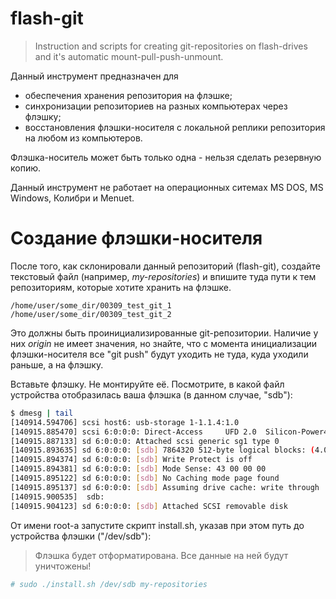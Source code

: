 # flash-git
>Instruction and scripts for creating git-repositories on flash-drives and it's automatic mount-pull-push-unmount.

Данный инструмент предназначен для
- обеспечения хранения репозитория на флэшке;
- синхронизации репозиториев на разных компьютерах через флэшку;
- восстановления флэшки-носителя с локальной реплики репозитория на любом из компьютеров.

Флэшка-носитель может быть только одна - нельзя сделать резервную копию.

Данный инструмент не работает на операционных ситемах MS DOS, MS Windows, Колибри и Menuet.

# Создание флэшки-носителя

После того, как склонировали данный репозиторий (flash-git), создайте текстовый файл (например, *my-repositories*) и впишите туда пути к тем репозиториям, которые хотите хранить на флэшке.
```
/home/user/some_dir/00309_test_git_1
/home/user/some_dir/00309_test_git_2
```
Это должны быть проинициализированные git-репозитории. Наличие у них *origin* не имеет значения, но знайте, что с момента инициализации флэшки-носителя все "git push" будут уходить не туда, куда уходили раньше, а на флэшку.

Вставьте флэшку. Не монтируйте её. Посмотрите, в какой файл устройства отобразилась ваша флэшка (в данном случае, "sdb"):
```bash
$ dmesg | tail
[140914.594706] scsi host6: usb-storage 1-1.1.4:1.0
[140915.885470] scsi 6:0:0:0: Direct-Access     UFD 2.0  Silicon-Power4G  1100 PQ: 0 ANSI: 4
[140915.887133] sd 6:0:0:0: Attached scsi generic sg1 type 0
[140915.893635] sd 6:0:0:0: [sdb] 7864320 512-byte logical blocks: (4.03 GB/3.75 GiB)
[140915.894374] sd 6:0:0:0: [sdb] Write Protect is off
[140915.894381] sd 6:0:0:0: [sdb] Mode Sense: 43 00 00 00
[140915.895122] sd 6:0:0:0: [sdb] No Caching mode page found
[140915.895137] sd 6:0:0:0: [sdb] Assuming drive cache: write through
[140915.900535]  sdb:
[140915.904123] sd 6:0:0:0: [sdb] Attached SCSI removable disk
```
От имени root-а запустите скрипт install.sh, указав при этом путь до устройства флэшки ("/dev/sdb"):
> Флэшка будет отформатирована. Все данные на ней будут уничтожены!
```bash
# sudo ./install.sh /dev/sdb my-repositories
```

